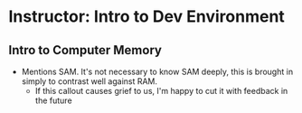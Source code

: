 # Instructor: Intro to Dev Environment

## Intro to Computer Memory

- Mentions SAM. It's not necessary to know SAM deeply, this is brought in simply to contrast well against RAM.
    - If this callout causes grief to us, I'm happy to cut it with feedback in the future